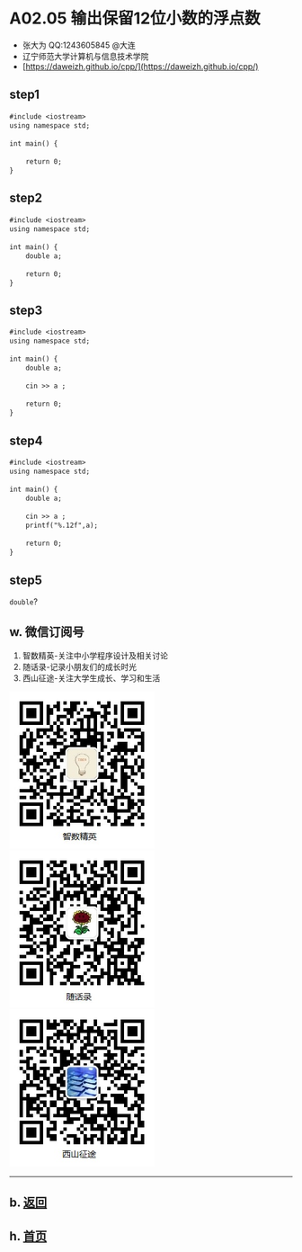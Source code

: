 # A02.05 输出保留12位小数的浮点数

- 张大为 QQ:1243605845 @大连
- 辽宁师范大学计算机与信息技术学院
- [https://daweizh.github.io/cpp/](https://daweizh.github.io/cpp/) 

## step1

~~~
#include <iostream>
using namespace std;

int main() {

    return 0;
}
~~~

## step2

~~~
#include <iostream>
using namespace std;

int main() {
    double a;

    return 0;
}
~~~

## step3

~~~
#include <iostream>
using namespace std;

int main() {
    double a;

    cin >> a ;

    return 0;
}
~~~

## step4

~~~
#include <iostream>
using namespace std;

int main() {
    double a;

    cin >> a ;
    printf("%.12f",a);

    return 0;
}
~~~

## step5

`double`?


## w. 微信订阅号

1. 智数精英-关注中小学程序设计及相关讨论
2. 随话录-记录小朋友们的成长时光
2. 西山征途-关注大学生成长、学习和生活

![欢迎关注“智数精英”订阅号](../../assets/me/img/idea8.jpg)
![欢迎关注“随话录”订阅号](../../assets/me/img/shl8.jpg)
![欢迎关注“西山征途”订阅号](../../assets/me/img/xszt8.jpg)

----------

## b. [返回](../)
    
## h. [首页](../../)

 